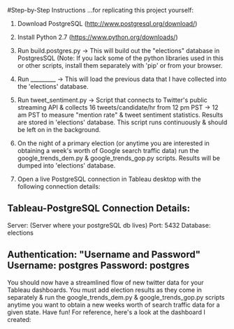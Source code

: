 #Step-by-Step Instructions
...for replicating this project yourself:

1) Download PostgreSQL (http://www.postgresql.org/download/)

2) Install Python 2.7 (https://www.python.org/downloads/)

3) Run build.postgres.py -> This will build out the "elections" database in PostgresSQL (Note: If you lack some of the python libraries used in this or other scripts, install them separately with 'pip' or from your browser.

4) Run _________ -> This will load the previous data that I have collected into the 'elections' database.

5) Run tweet_sentiment.py -> Script that connects to Twitter's public streaming API & collects 16 tweets/candidate/hr from 12 pm PST -> 12 am PST to measure "mention rate" & tweet sentiment statistics. Results are stored in 'elections' database. This script runs continuously & should be left on in the background.

6) On the night of a primary election (or anytime you are interested in obtaining a week's worth of Google search traffic data) run the google_trends_dem.py & google_trends_gop.py scripts. Results will be dumped into 'elections' database.

7) Open a live PostgreSQL connection in Tableau desktop with the following connection details:

Tableau-PostgreSQL Connection Details:
---------------------------------------
Server: (Server where your postgreSQL db lives)
Port: 5432
Database: elections

Authentication: "Username and Password"
Username: postgres
Password: postgres
---------------------------------------

You should now have a streamlined flow of new twitter data for your Tableau dashboards. You must add election results as they come in separately & run the google_trends_dem.py & google_trends_gop.py scripts anytime you want to obtain a new weeks worth of search traffic data for a given state. Have fun! For reference, here's a look at the dashboard I created:

